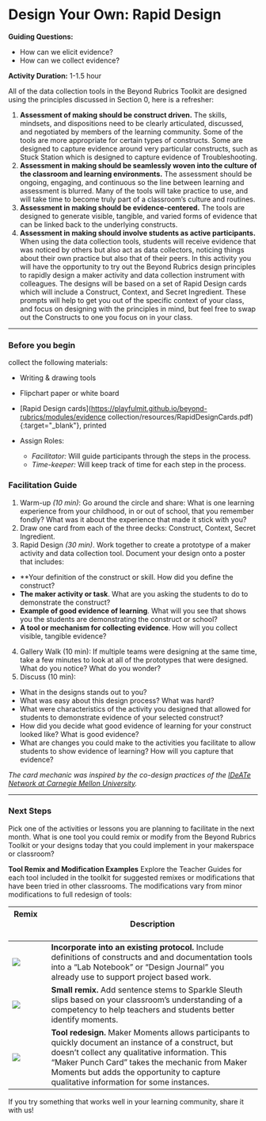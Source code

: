 # Design Your Own: Rapid Design
**Guiding Questions:**
 - How can we elicit evidence?
 - How can we collect evidence?

**Activity Duration:** 1-1.5 hour

All of the data collection tools in the Beyond Rubrics Toolkit are designed using the principles discussed in Section 0, here is a refresher:
1. **Assessment of making should be construct driven.** The skills, mindsets, and dispositions need to be clearly articulated, discussed, and negotiated by members of the learning community. Some of the tools are more appropriate for certain types of constructs. Some are designed to capture evidence around very particular constructs, such as Stuck Station which is designed to capture evidence of Troubleshooting.
2. **Assessment in making should be seamlessly woven into the culture of the classroom and learning environments.** The assessment should be ongoing, engaging, and continuous so the line between learning and assessment is blurred. Many of the tools will take practice to use, and will take time to become truly part of a classroom’s culture and routines.
3. **Assessment in making should be evidence-centered.** The tools are designed to generate visible, tangible, and varied forms of evidence that can be linked back to the underlying constructs.
4. **Assessment in making should involve students as active participants.** When using the data collection tools, students will receive evidence that was noticed by others but also act as data collectors, noticing things about their own practice but also that of their peers.
In this activity you will have the opportunity to try out the Beyond Rubrics design principles to rapidly design a maker activity and data collection instrument with colleagues. The designs will be based on a set of Rapid Design cards which will include a Construct, Context, and Secret Ingredient. These prompts will help to get you out of the specific context of your class, and focus on designing with the principles in mind, but feel free to swap out the Constructs to one you focus on in your class.

***

### Before you begin
collect the following materials:
  - Writing & drawing tools
  - Flipchart paper or white board
  - [Rapid Design cards](https://playfulmit.github.io/beyond-rubrics/modules/evidence collection/resources/RapidDesignCards.pdf){:target="_blank"}, printed

- Assign Roles:
  - *Facilitator:* Will guide participants through the steps in the process.
  - *Time-keeper:* Will keep track of time for each step in the process.

### Facilitation Guide
1. Warm-up *(10 min)*: Go around the circle and share: What is one learning experience from your childhood, in or out of school, that you remember fondly? What was it about the experience that made it stick with you?
2. Draw one card from each of the three decks: Construct, Context, Secret Ingredient.
3. Rapid Design *(30 min)*. Work together to create a prototype of a maker activity and data collection tool. Document your design onto a poster that includes:
  - **Your definition of the construct or skill. How did you define the construct?
  - **The maker activity or task**. What are you asking the students to do to demonstrate the construct?
  - **Example of good evidence of learning**. What will you see that shows you the students are demonstrating the construct or school?
  - **A tool or mechanism for collecting evidence**. How will you collect visible, tangible evidence?
4. Gallery Walk (10 min): If multiple teams were designing at the same time, take a few minutes to look at all of the prototypes that were designed. What do you notice? What do you wonder?
5. Discuss (10 min):
  - What in the designs stands out to you?
  - What was easy about this design process? What was hard?
  - What were characteristics of the activity you designed that allowed for students to demonstrate evidence of your selected construct?
  - How did you decide what good evidence of learning for your construct looked like? What is good evidence?
  - What are changes you could make to the activities you facilitate to allow students to show evidence of learning? How will you capture that evidence?

*The card mechanic was inspired by the co-design practices of the [IDeATe Network at Carnegie Mellon University](https://ideate.cmu.edu/).*

***

### Next Steps
Pick one of the activities or lessons you are planning to facilitate in the next month. What is one tool you could remix or modify from the Beyond Rubrics Toolkit or your designs today that you could implement in your makerspace or classroom?

**Tool Remix and Modification Examples**
Explore the Teacher Guides for each tool included in the toolkit for suggested remixes or modifications that have been tried in other classrooms. The modifications vary from minor modifications to full redesign of tools:

| Remix &nbsp; &nbsp; &nbsp; &nbsp; &nbsp; &nbsp; &nbsp; &nbsp; &nbsp; &nbsp; &nbsp; &nbsp; | Description                                                                                                                                                                                                                                                                                         |
|-------------------|-----------------------------------------------------------------------------------------------------------------------------------------------------------------------------------------------------------------------------------------------------------------------------------------------------|
![](https://playfulmit.github.io/beyond-rubrics/img/remix-1.png) | **Incorporate into an existing protocol.** Include definitions of constructs and and documentation tools into a “Lab Notebook” or “Design Journal” you already use to support project based work.
![](https://playfulmit.github.io/beyond-rubrics/img/remix-2.png) | **Small remix.** Add sentence stems to Sparkle Sleuth slips based on your classroom’s understanding of a competency to help teachers and students better identify moments.
![](https://playfulmit.github.io/beyond-rubrics/img/remix-3.png) | **Tool redesign.** Maker Moments allows participants to quickly document an instance of a construct, but doesn’t collect any qualitative information. This “Maker Punch Card” takes the mechanic from Maker Moments but adds the opportunity to capture qualitative information for some instances.

If you try something that works well in your learning community, share it with us!
